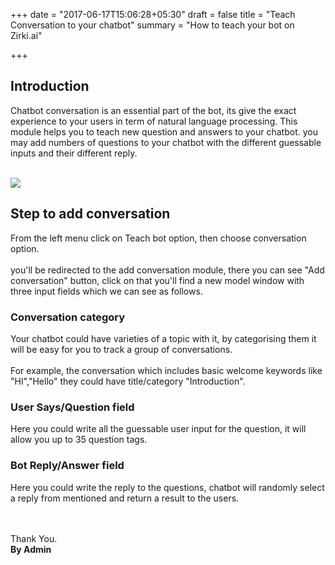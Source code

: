 +++
date = "2017-06-17T15:06:28+05:30"
draft = false
title = "Teach Conversation to your chatbot"
summary = "How to teach your bot on Zirki.ai"

+++

<section markdown=1 id="intro-section" class="doc-section">


<h2>Introduction</h2>


Chatbot conversation is an essential part of the bot, its give the exact experience to your users in term of natural language processing. This module helps you to teach new question and answers to your chatbot. you may add numbers of questions to your chatbot with the different guessable inputs and their different reply.

<br/>

<img src="https://zirkidocs.gitlab.io/assets/images/Teaching Conversation to bot/teach conversation to bot.gif" class="post-image" />


</section>

<section markdown=1 id="bot-status" class="doc-section">


<h2>Step to add conversation</h2>


From the left menu click on Teach bot option, then choose conversation option.
<br /><br />
you'll be redirected to the add conversation module, there you can see "Add conversation" button, click on that you'll find a new model window with three input fields which we can see as follows.

<div markdown=1 id="1" class="section-block">

<h3>Conversation category</h3>

Your chatbot could have varieties of a topic with it, by categorising them it will be easy for you to track a group of conversations. 
<br /><br />
For example, the conversation which includes basic welcome keywords like "HI","Hello" they could have title/category "Introduction". 

</div>

<div markdown=1 id="2" class="section-block">

<h3>User Says/Question field</h3>

Here you could write all the guessable user input for the question, it will allow you up to 35 question tags.

</div>

<div markdown=1 id="3" class="section-block">

<h3>Bot Reply/Answer field</h3>

Here you could write the reply to the questions, chatbot will randomly select a reply from mentioned and return a result to the users.

</div>



<br /><br />
Thank You.<br />
<b>By Admin</b>

</section>
